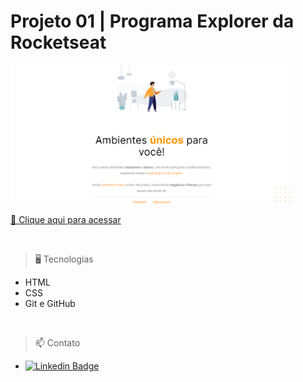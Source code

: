 # Projeto 01 | Programa Explorer da Rocketseat

<img src="./images/img2.png" width=450px>

[🔗 Clique aqui para acessar](https://alineviana.github.io/html-css/)

<br>

> 🖥️ Tecnologias

- HTML
- CSS
- Git e GitHub

<br>

> 📫 Contato

 - [![Linkedin Badge](https://img.shields.io/badge/-LinkedIn-blue?style=flat-square&logo=Linkedin&logoColor=white&link=https://www.linkedin.com/in/alinecviana/)](https://www.linkedin.com/in/alinecviana/) 
